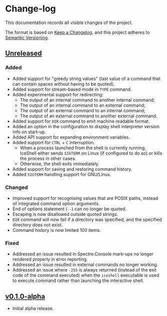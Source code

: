 # Change-log

This documentation records all visible changes of the project.

The format is based on [Keep a Changelog](https://keepachangelog.com/en/1.1.0/),
and this project adheres to [Semantic Versioning](https://semver.org/spec/v2.0.0.html).

## [Unreleased]

### Added

- Added support for "greedy string values" (last value of a command that can contain spaces without having to be quoted).
- Added support for stream-based mode in `TYPE` command.
- Added experimental support for redirecting:
  - The output of an internal command to another internal command;
  - The output of an internal command to an external command;
  - The output of an external command to an internal command;
  - The output of an external command to another external command.
- Added support for `DIR` command to emit machine readable format.
- Added an option in the configuration to display shell interpreter version info on start-up.
- Added API support for expanding environment variables.
- Added support for `CTRL` + `C` interruption.
  - When a process launched from the shell is currently running, IceShell either sends `SIGTERM` on Linux (if configured to do so) or kills the process in other cases.
  - Otherwise, the shell exits immediately.
- Added support for saving and restoring command history.
- Added `SIGTERM` handling support for GNU/Linux.

### Changed

- Improved support for recognising values that are POSIX paths, instead of integrated command option arguments.
- End of options statement (`--`) can no longer be quoted.
- Escaping is now disallowed outside quoted strings.
- `DIR` command will now fail if a directory was specified, and the specified directory does not exist.
- Command history is now limited 100 items. 

### Fixed

- Addressed an issue resulted in Spectre.Console mark-ups no longer rendered properly in error reporting.
- Addressed an issue resulted in external commands no longer working.
- Addressed an issue where `-255` is always returned (instead of the exit code of the command executed) when the `iceshell` executable is used to execute command rather than launching the interactive shell.

## [v0.1.0-alpha]

- Initial alpha release.

[unreleased]: https://github.com/NexusKrop/IceShell/v0.1.0-alpha...HEAD
[v0.1.0-alpha]: https://github.com/NexusKrop/IceShell/tag/v0.0.1